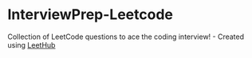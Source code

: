 # InterviewPrep-Leetcode
Collection of LeetCode questions to ace the coding interview! - Created using [LeetHub](https://github.com/QasimWani/LeetHub)
